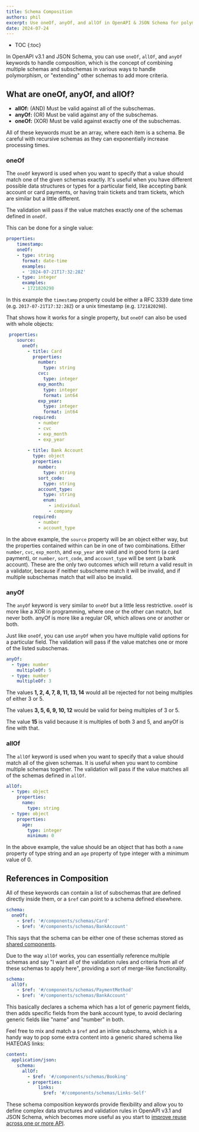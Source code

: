 ```yaml
---
title: Schema Composition
authors: phil
excerpt: Use oneOf, anyOf, and allOf in OpenAPI & JSON Schema for polymorphism and composition.
date: 2024-07-24
---
```


- TOC
{:toc}

In OpenAPI v3.1 and JSON Schema, you can use `oneOf`, `allOf`, and `anyOf` keywords to handle composition, which is the concept of combining multiple schemas and subschemas in various ways to handle polymorphism, or "extending" other schemas to add more criteria.

## What are oneOf, anyOf, and allOf?

- **allOf:** (AND) Must be valid against all of the subschemas.
- **anyOf:** (OR) Must be valid against any of the subschemas.
- **oneOf:** (XOR) Must be valid against exactly one of the subschemas.

All of these keywords must be an array, where each item is a schema. Be careful with recursive schemas as they can exponentially increase processing times.

### oneOf

The `oneOf` keyword is used when you want to specify that a value should match one of the given schemas exactly. It's useful when you have different possible data structures or types for a particular field, like accepting bank account or card payments, or having train tickets and tram tickets, which are similar but a little different. 

The validation will pass if the value matches exactly one of the schemas defined in `oneOf`.

This can be done for a single value:

```yaml
properties:
	timestamp:
    oneOf:
    - type: string
      format: date-time
      examples:
      - '2024-07-21T17:32:28Z'
    - type: integer
      examples: 
      - 1721820298
```

In this example the `timestamp` property could be either a RFC 3339 date time (e.g. `2017-07-21T17:32:28Z`) or a unix timestamp (e.g. `1721820298`).

That shows how it works for a single property, but `oneOf` can also be used with whole objects:

```yaml
 properties:
    source:
      oneOf:
        - title: Card
          properties:
            number:
              type: string
            cvc:
              type: integer
            exp_month:
              type: integer
              format: int64
            exp_year:
              type: integer
              format: int64
          required:
            - number
            - cvc
            - exp_month
            - exp_year
        
        - title: Bank Account
          type: object
          properties:
            number:
              type: string
            sort_code:
              type: string
            account_type:
              type: string
              enum:
                - individual
                - company
          required:
            - number
            - account_type

```

In the above example, the `source` property will be an object either way, but the properties contained within can be in one of two combinations. Either `number`, `cvc`, `exp_month`, and `exp_year` are valid and in good form (a card payment), or  `number`, `sort_code`, and `account_type` will be sent (a bank account). These are the only two outcomes which will return a valid result in a validator, because if neither subscheme match it will be invalid, and if multiple subschemas match that will also be invalid.

### anyOf

The `anyOf` keyword is very similar to `oneOf` but a little less restrictive. `oneOf` is more like a XOR in programming, where one or the other can match, but never both. anyOf is more like a regular OR, which allows one or another or both. 

Just like `oneOf`, you can use `anyOf` when you have multiple valid options for a particular field. The validation will pass if the value matches one or more of the listed subschemas.

```yaml
anyOf:
  - type: number
    multipleOf: 5
  - type: number
    multipleOf: 3
```

The values **1, 2, 4, 7, 8, 11, 13, 14** would all be rejected for not being multiples of either 3 or 5.

The values **3, 5, 6, 9, 10, 12** would be valid for being multiples of 3 or 5.

The value **15** is valid because it is multiples of both 3 and 5, and anyOf is fine with that.

### allOf

The `allOf` keyword is used when you want to specify that a value should match all of the given schemas. It is useful when you want to combine multiple schemas together. The validation will pass if the value matches all of the schemas defined in `allOf`.

```yaml
allOf:
  - type: object
    properties:
      name:
        type: string
  - type: object
    properties:
      age:
        type: integer
        minimum: 0
```

In the above example, the value should be an object that has both a `name` property of type string and an `age` property of type integer with a minimum value of 0.

## References in Composition

All of these keywords can contain a list of subschemas that are defined directly inside them, or a `$ref` can point to a schema defined elsewhere.

```yaml
schema:
  oneOf:
    - $ref: '#/components/schemas/Card'
    - $ref: '#/components/schemas/BankAccount'
```

This says that the schema can be either one of these schemas stored as [shared components](_guides/openapi/specification/v3.1/understanding-structure/components.md).

Due to the way `allOf` works, you can essentially reference multiple schemas and say "I want all of the validation rules and criteria from all of these schemas to apply here", providing a sort of merge-like functionality.

```yaml
schema:
  allOf:
    - $ref: '#/components/schemas/PaymentMethod'
    - $ref: '#/components/schemas/BankAccount'
```

This basically declares a schema which has a lot of generic payment fields, then adds specific fields from the bank account type, to avoid declaring generic fields like "name" and "number" in both. 

Feel free to mix and match a `$ref` and an inline subschema, which is a handy way to pop some extra content into a generic shared schema like HATEOAS links:

```yaml
content:
  application/json:
    schema:
      allOf:
        - $ref: '#/components/schemas/Booking'
        - properties:
            links:
              $ref: '#/components/schemas/Links-Self'
```

These schema composition keywords provide flexibility and allow you to define complex data structures and validation rules in OpenAPI v3.1 and JSON Schema, which becomes more useful as you start to [improve reuse across one or more API](_guides/openapi/specification/v3.1/advanced/splitting-documents-with-ref.md).
